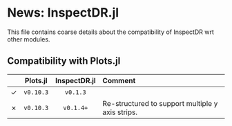 # News: InspectDR.jl

This file contains coarse details about the compatibility of InspectDR wrt other modules.

## Compatibility with Plots.jl

|         | Plots.jl | InspectDR.jl | Comment |
| :-----: | :------: | :----------: | :------ |
| &check; | `v0.10.3` | `v0.1.3` |  |
| &cross; | `v0.10.3` | `v0.1.4+` | Re-structured to support multiple y axis strips. |

